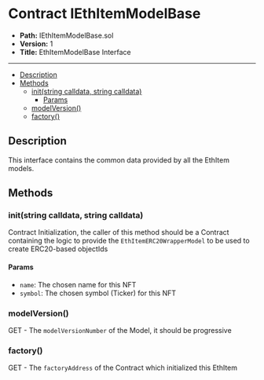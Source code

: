 # Contract IEthItemModelBase

* **Path:** IEthItemModelBase.sol
* **Version:** 1
* **Title:** EthItemModelBase Interface

---

- [Description](#description)
- [Methods](#methods)
  - [init(string calldata, string calldata)](#initstring-calldata-string-calldata)
    - [Params](#params)
  - [modelVersion()](#modelversion)
  - [factory()](#factory)

## Description

This interface contains the common data provided by all the EthItem models.

## Methods

### init(string calldata, string calldata)

Contract Initialization, the caller of this method should be a Contract containing the logic to provide the `EthItemERC20WrapperModel` to be used to create ERC20-based objectIds

#### Params

- `name`: The chosen name for this NFT
- `symbol`: The chosen symbol (Ticker) for this NFT

### modelVersion()

GET - The `modelVersionNumber` of the Model, it should be progressive

### factory()

GET - The `factoryAddress` of the Contract which initialized this EthItem
